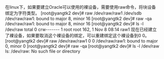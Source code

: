 在linux下，如果要建立Oracle可以使用的裸设备，需要使用raw命令，将块设备绑定为字符类型。
[root@yangtk2 dev]# raw /dev/raw/raw1 /dev/sdb
/dev/raw/raw1: bound to major 8, minor 16
[root@yangtk2 dev]# raw -qa
/dev/raw/raw1: bound to major 8, minor 16
[root@yangtk2 dev]# ls -l /dev/raw
total 0
crw------- 1 root root 162, 1 Nov 8 08:14 raw1
现在已经建立了裸设备，如果要取消这个裸设备的绑定，可以重建绑定这个裸设备到0 0。
[root@yangtk2 dev]# raw /dev/raw/raw1 0 0
/dev/raw/raw1: bound to major 0, minor 0
[root@yangtk2 dev]# raw -qa
[root@yangtk2 dev]# ls -l /dev/raw
ls: /dev/raw: No such file or directory